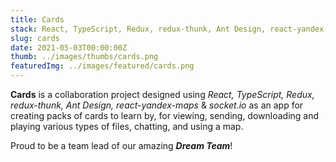 ```yaml
---
title: Cards
stack: React, TypeScript, Redux, redux-thunk, Ant Design, react-yandex-maps & socket.io
slug: cards
date: 2021-05-03T00:00:00Z
thumb: ../images/thumbs/cards.png
featuredImg: ../images/featured/cards.png
---
```


**Cards** is a collaboration project designed using *React, TypeScript, Redux, redux-thunk, Ant Design,
react-yandex-maps* & *socket.io* as an app for creating packs of cards to learn by, for viewing, sending, downloading
and playing various types of files, chatting, and using a map.

Proud to be a team lead of our amazing ***Dream Team***!